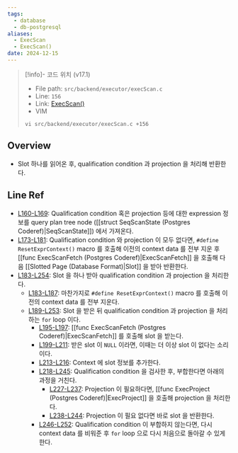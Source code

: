 ```yaml
---
tags:
  - database
  - db-postgresql
aliases:
  - ExecScan
  - ExecScan()
date: 2024-12-15
---
```

> [!info]- 코드 위치 (v17.1)
> - File path: `src/backend/executor/execScan.c`
> - Line: `156`
> - Link: [ExecScan()](https://github.com/postgres/postgres/blob/REL_17_1/src/backend/executor/execScan.c#L134-L254)
> - VIM
> ```
> vi src/backend/executor/execScan.c +156
> ```

## Overview

- Slot 하나를 읽어온 후, qualification condition 과 projection 을 처리해 반환한다.

## Line Ref

- [L160-L169](https://github.com/postgres/postgres/blob/REL_17_1/src/backend/executor/execScan.c#L160-L169): Qualification condition 혹은 projection 등에 대한 expression 정보를 query plan tree node ([[struct SeqScanState (Postgres Coderef)|SeqScanState]]) 에서 가져온다.
- [L173-L181](https://github.com/postgres/postgres/blob/REL_17_1/src/backend/executor/execScan.c#L173-L181): Qualification condition 와 projection 이 모두 없다면, `#define ResetExprContext()` macro 를 호출해 이전의 context data 를 전부 지운 후 [[func ExecScanFetch (Postgres Coderef)|ExecScanFetch]] 을 호출해 다음 [[Slotted Page (Database Format)|Slot]] 을 받아 반환한다.
- [L183-L254](https://github.com/postgres/postgres/blob/REL_17_1/src/backend/executor/execScan.c#L183-L254): Slot 을 하나 받아 qualification condition 과 projection 을 처리한다.
	- [L183-L187](https://github.com/postgres/postgres/blob/REL_17_1/src/backend/executor/execScan.c#L183-L187): 마찬가지로 `#define ResetExprContext()` macro 를 호출해 이전의 context data 를 전부 지운다.
	- [L189-L253](https://github.com/postgres/postgres/blob/REL_17_1/src/backend/executor/execScan.c#L189-L253): Slot 을 받은 뒤 qualification condition 과 projection 을 처리하는 `for` loop 이다.
		- [L195-L197](https://github.com/postgres/postgres/blob/REL_17_1/src/backend/executor/execScan.c#L195-L197): [[func ExecScanFetch (Postgres Coderef)|ExecScanFetch]] 를 호출해 slot 을 받는다.
		- [L199-L211](https://github.com/postgres/postgres/blob/REL_17_1/src/backend/executor/execScan.c#L199-L211): 받은 slot 이 `NULL` 이라면, 이때는 더 이상 slot 이 없다는 소리이다.
		- [L213-L216](https://github.com/postgres/postgres/blob/REL_17_1/src/backend/executor/execScan.c#L213-L216): Context 에 slot 정보를 추가한다.
		- [L218-L245](https://github.com/postgres/postgres/blob/REL_17_1/src/backend/executor/execScan.c#L218-L245): Qualification condition 을 검사한 후, 부합한다면 아래의 과정을 거친다.
			- [L227-L237](https://github.com/postgres/postgres/blob/REL_17_1/src/backend/executor/execScan.c#L227-L237): Projection 이 필요하다면, [[func ExecProject (Postgres Coderef)|ExecProject]] 을 호출해 projection 을 처리한다.
			- [L238-L244](https://github.com/postgres/postgres/blob/REL_17_1/src/backend/executor/execScan.c#L238-L244): Projection 이 필요 없다면 바로 slot 을 반환한다.
		- [L246-L252](https://github.com/postgres/postgres/blob/REL_17_1/src/backend/executor/execScan.c#L246-L252): Qualification condition 이 부합하지 않는다면, 다시 context data 를 비워준 후 `for` loop 으로 다시 처음으로 돌아갈 수 있게 한다.